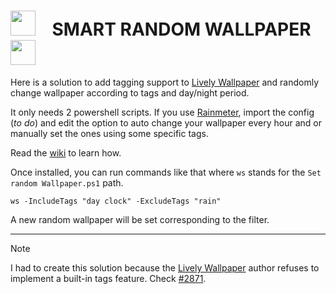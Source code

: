 # <img src="https://www.rocksdanister.com/lively/assets/logo.webp" alt="" width="40" style="margin-bottom: -10px;"> &nbsp;&nbsp; **SMART RANDOM WALLPAPER** &nbsp;&nbsp; <img src="https://cdn2.steamgriddb.com/icon/700a143a1799e92c5aca1d4bf9de0b2a/32/256x256.png" alt="" width="40">

Here is a solution to add tagging support to [Lively Wallpaper](https://github.com/rocksdanister/lively) and randomly change wallpaper according to tags and day/night period.

It only needs 2 powershell scripts. If you use [Rainmeter](https://www.rainmeter.net/), import the config (*to do*) and edit the option to auto change your wallpaper every hour and or manually set the ones using some specific tags.

Read the [wiki](https://github.com/Fred-Vatin/smart-random-wallpaper/wiki) to learn how.

Once installed, you can run commands like that where `ws` stands for the `Set random Wallpaper.ps1` path.

```pwsh
ws -IncludeTags "day clock" -ExcludeTags "rain"
```

A new random wallpaper will be set corresponding to the filter.

---

> [!NOTE]
> I had to create this solution because the [Lively Wallpaper](https://github.com/rocksdanister/lively) author refuses to implement a built-in tags feature.
> Check [#2871](https://github.com/rocksdanister/lively/issues/2871).
